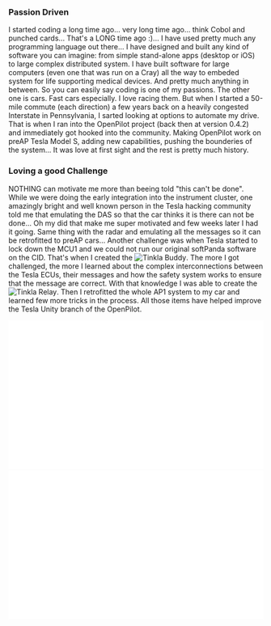 ### Passion Driven
I started coding a long time ago... very long time ago... think Cobol and punched cards... That's a LONG time ago :)... I have used pretty much any programming language out there... I have designed and built any kind of software you can imagine: from simple stand-alone apps (desktop or iOS) to large complex distributed system. I have built software for large computers (even one that was run on a Cray) all the way to embeded system for life supporting medical devices. And pretty much anything in between. So you can easily say coding is one of my passions. The other one is cars. Fast cars especially. I love racing them. But when I started a 50-mile commute (each direction) a few years back on a heavily congested Interstate in Pennsylvania, I sarted looking at options to automate my drive. That is when I ran into the OpenPilot project (back then at version 0.4.2) and immediately got hooked into the community. Making OpenPilot work on preAP Tesla Model S, adding new capabilities, pushing the bounderies of the system... It was love at first sight and the rest is pretty much history.

### Loving a good Challenge
NOTHING can motivate me more than beeing told "this can't be done". While we were doing the early integration into the instrument cluster, one amazingly bright and well known person in the Tesla hacking community told me that emulating the DAS so that the car thinks it is there can not be done... Oh my did that make me super motivated and few weeks later I had it going. Same thing with the radar and emulating all the messages so it can be retrofitted to preAP cars... Another challenge was when Tesla started to lock down the MCU1 and we could not run our original softPanda software on the CID. That's when I created the ![Tinkla Buddy](https://tinkla.us/t/tinkla_buddy). The more I got challenged, the more I learned about the complex interconnections between the Tesla ECUs, their messages and how the safety system works to ensure that the message are correct. With that knowledge I was able to create the ![Tinkla Relay](https://tinkla.us/t/tinkla_relay). Then I retrofitted the whole AP1 system to my car and learned few more tricks in the process. All those items have helped improve the Tesla Unity branch of the OpenPilot. 


![](https://github.com/boggyver/github-stats/blob/master/generated/overview.svg) ![](https://github.com/boggyver/github-stats/blob/master/generated/languages.svg)
